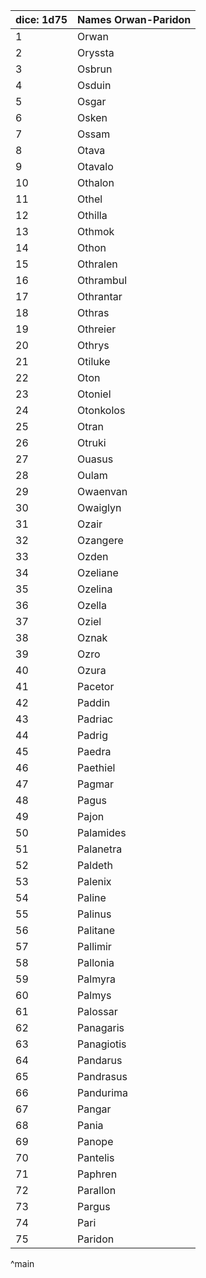 | dice: 1d75 | Names Orwan-Paridon|
| ---- | ---- |
|1|Orwan|
|2|Oryssta|
|3|Osbrun|
|4|Osduin|
|5|Osgar|
|6|Osken|
|7|Ossam|
|8|Otava|
|9|Otavalo|
|10|Othalon|
|11|Othel|
|12|Othilla|
|13|Othmok|
|14|Othon|
|15|Othralen|
|16|Othrambul|
|17|Othrantar|
|18|Othras|
|19|Othreier|
|20|Othrys|
|21|Otiluke|
|22|Oton|
|23|Otoniel|
|24|Otonkolos|
|25|Otran|
|26|Otruki|
|27|Ouasus|
|28|Oulam|
|29|Owaenvan|
|30|Owaiglyn|
|31|Ozair|
|32|Ozangere|
|33|Ozden|
|34|Ozeliane|
|35|Ozelina|
|36|Ozella|
|37|Oziel|
|38|Oznak|
|39|Ozro|
|40|Ozura|
|41|Pacetor|
|42|Paddin|
|43|Padriac|
|44|Padrig|
|45|Paedra|
|46|Paethiel|
|47|Pagmar|
|48|Pagus|
|49|Pajon|
|50|Palamides|
|51|Palanetra|
|52|Paldeth|
|53|Palenix|
|54|Paline|
|55|Palinus|
|56|Palitane|
|57|Pallimir|
|58|Pallonia|
|59|Palmyra|
|60|Palmys|
|61|Palossar|
|62|Panagaris|
|63|Panagiotis|
|64|Pandarus|
|65|Pandrasus|
|66|Pandurima|
|67|Pangar|
|68|Pania|
|69|Panope|
|70|Pantelis|
|71|Paphren|
|72|Parallon|
|73|Pargus|
|74|Pari|
|75|Paridon|
^main
